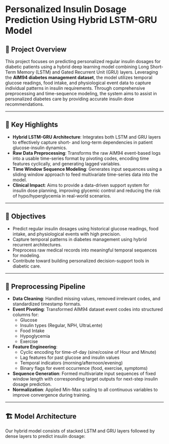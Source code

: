 # Personalized Insulin Dosage Prediction Using Hybrid LSTM-GRU Model

## 🧠 Project Overview

This project focuses on predicting personalized regular insulin dosages for diabetic patients using a hybrid deep learning model combining Long Short-Term Memory (LSTM) and Gated Recurrent Unit (GRU) layers. Leveraging the **AIM94 diabetes management dataset**, the model utilizes temporal glucose readings, food intake, and physiological event data to capture individual patterns in insulin requirements. Through comprehensive preprocessing and time-sequence modeling, the system aims to assist in personalized diabetes care by providing accurate insulin dose recommendations.

---

## 🔑 Key Highlights

- **Hybrid LSTM-GRU Architecture**: Integrates both LSTM and GRU layers to effectively capture short- and long-term dependencies in patient glucose-insulin dynamics.
- **Raw Data Preprocessing**: Transforms the raw AIM94 event-based logs into a usable time-series format by pivoting codes, encoding time features cyclically, and generating lagged variables.
- **Time Window Sequence Modeling**: Generates input sequences using a sliding window approach to feed multivariate time-series data into the model.
- **Clinical Impact**: Aims to provide a data-driven support system for insulin dose planning, improving glycemic control and reducing the risk of hypo/hyperglycemia in real-world scenarios.

---

## 🎯 Objectives

- Predict regular insulin dosages using historical glucose readings, food intake, and physiological events with high precision.
- Capture temporal patterns in diabetes management using hybrid recurrent architectures.
- Preprocess raw medical records into meaningful temporal sequences for modeling.
- Contribute toward building personalized decision-support tools in diabetic care.

---

## 🧪 Preprocessing Pipeline

- **Data Cleaning**: Handled missing values, removed irrelevant codes, and standardized timestamp formats.
- **Event Pivoting**: Transformed AIM94 dataset event codes into structured columns for:
  - Glucose
  - Insulin types (Regular, NPH, UltraLente)
  - Food Intake
  - Hypoglycemia
  - Exercise
- **Feature Engineering**:
  - Cyclic encoding for time-of-day (sine/cosine of Hour and Minute)
  - Lag features for past glucose and insulin values
  - Temporal indicators (morning/afternoon/evening)
  - Binary flags for event occurrence (food, exercise, symptoms)
- **Sequence Generation**: Formed multivariate input sequences of fixed window length with corresponding target outputs for next-step insulin dosage prediction.
- **Normalization**: Applied Min-Max scaling to all continuous variables to improve convergence during training.

---

## 🏗️ Model Architecture

Our hybrid model consists of stacked LSTM and GRU layers followed by dense layers to predict insulin dosage:


